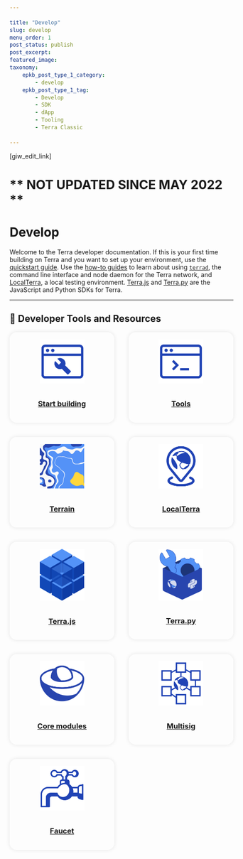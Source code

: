 ```yaml
---

title: "Develop"
slug: develop
menu_order: 1
post_status: publish
post_excerpt: 
featured_image: 
taxonomy:
    epkb_post_type_1_category:
        - develop
    epkb_post_type_1_tag:
        - Develop
        - SDK
        - dApp
        - Tooling
        - Terra Classic

---
```

<p>[giw_edit_link]</p>

# ** NOT UPDATED SINCE MAY 2022 **

# Develop

Welcome to the Terra developer documentation. If this is your first time building on Terra and you want to set up your environment, use the [quickstart guide](dapp/quick-start/). Use the [how-to guides](how-to/) to learn about using [`terrad`](how-to/terrad/), the command line interface and node daemon for the Terra network, and [LocalTerra](how-to/localterra/), a local testing environment. [Terra.js](sdks/terra-js/) and [Terra.py](https://terra-money.github.io/terra.py/) are the JavaScript and Python SDKs for Terra.

---

## 🧩 Developer Tools and Resources

<div class="dev-grid" style="display: grid; grid-template-columns: repeat(auto-fit, minmax(220px, 1fr)); gap: 2rem; align-items: start;">

<div class="dev-card" style="text-align:center; border-radius:1rem; box-shadow:0 0 10px rgba(0,0,0,0.1); padding:1rem;">
  <a href="get-started/">
    <img src="https://github.com/lunctoken/english/raw/main/img/Build_a_dApp_ver2.svg" alt="Start building" style="max-width:100px; padding-bottom:10px;" />
    <h3>Start building</h3>
  </a>
</div>

<div class="dev-card" style="text-align:center; border-radius:1rem; box-shadow:0 0 10px rgba(0,0,0,0.1); padding:1rem;">
  <a href="tools/">
    <img src="https://github.com/lunctoken/english/raw/main/img/Terrad.svg" alt="Tools" style="max-width:100px; padding-bottom:10px;" />
    <h3>Tools</h3>
  </a>
</div>

<div class="dev-card" style="text-align:center; border-radius:1rem; box-shadow:0 0 10px rgba(0,0,0,0.1); padding:1rem;">
  <a href="dapp/quick-start/">
    <img src="https://github.com/lunctoken/english/raw/main/img/terrain.png" alt="Terrain" style="max-width:100px; padding-bottom:10px;" />
    <h3>Terrain</h3>
  </a>
</div>

<div class="dev-card" style="text-align:center; border-radius:1rem; box-shadow:0 0 10px rgba(0,0,0,0.1); padding:1rem;">
  <a href="how-to/localterra/">
    <img src="https://github.com/lunctoken/english/raw/main/img/LocalTerra.svg" alt="LocalTerra" style="max-width:100px; padding-bottom:10px;" />
    <h3>LocalTerra</h3>
  </a>
</div>

<div class="dev-card" style="text-align:center; border-radius:1rem; box-shadow:0 0 10px rgba(0,0,0,0.1); padding:1rem;">
  <a href="sdks/terra-js/">
    <img src="https://github.com/lunctoken/english/raw/main/img/terra_js.svg" alt="Terra.js" style="max-width:100px; padding-bottom:10px;" />
    <h3>Terra.js</h3>
  </a>
</div>

<div class="dev-card" style="text-align:center; border-radius:1rem; box-shadow:0 0 10px rgba(0,0,0,0.1); padding:1rem;">
  <a href="https://terra-money.github.io/terra.py/">
    <img src="https://github.com/lunctoken/english/raw/main/img/terra_sdk.svg" alt="Terra.py" style="max-width:100px; padding-bottom:10px;" />
    <h3>Terra.py</h3>
  </a>
</div>

<div class="dev-card" style="text-align:center; border-radius:1rem; box-shadow:0 0 10px rgba(0,0,0,0.1); padding:1rem;">
  <a href="module-specifications/">
    <img src="https://github.com/lunctoken/english/raw/main/img/icon_core.svg" alt="Core modules" style="max-width:100px; padding-bottom:10px;" />
    <h3>Core modules</h3>
  </a>
</div>

<div class="dev-card" style="text-align:center; border-radius:1rem; box-shadow:0 0 10px rgba(0,0,0,0.1); padding:1rem;">
  <a href="how-to/sign-with-multisig/">
    <img src="https://github.com/lunctoken/english/raw/main/img/Ecosystem_ver2.svg" alt="Multisig" style="max-width:100px; padding-bottom:10px;" />
    <h3>Multisig</h3>
  </a>
</div>

<div class="dev-card" style="text-align:center; border-radius:1rem; box-shadow:0 0 10px rgba(0,0,0,0.1); padding:1rem;">
  <a href="https://faucet.terra.money/">
    <img src="https://github.com/lunctoken/english/raw/main/img/Faucet.svg" alt="Faucet" style="max-width:100px; padding-bottom:10px;" />
    <h3>Faucet</h3>
  </a>
</div>

</div>
